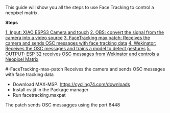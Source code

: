This guide will show you all the steps to use Face Tracking to control a neopixel matrix. 

**Steps**

[1. Input: XIAO ESPS3 Camera and touch]()
[2. OBS: convert the signal from the camera into a video source]()
[3. FaceTracking max patch: Receives the camera and sends OSC messages with face tracking data](#-FaceTracking-max-patch)
[4. Wekinator: Receives the OSC messages and trains a model to detect gestures]()
[5. OUTPUT: ESP 32 receives OSC messages from Wekinator and controls a Neopixel Matrix]()


 #-FaceTracking-max-patch
      Receives the camera and sends OSC messages with face tracking data
 
- Download MAX-MSP: https://cycling74.com/downloads
- Install cv.jit in the Package manager
- Run facetracking.maxpat

The patch sends OSC messagges using the port 6448


